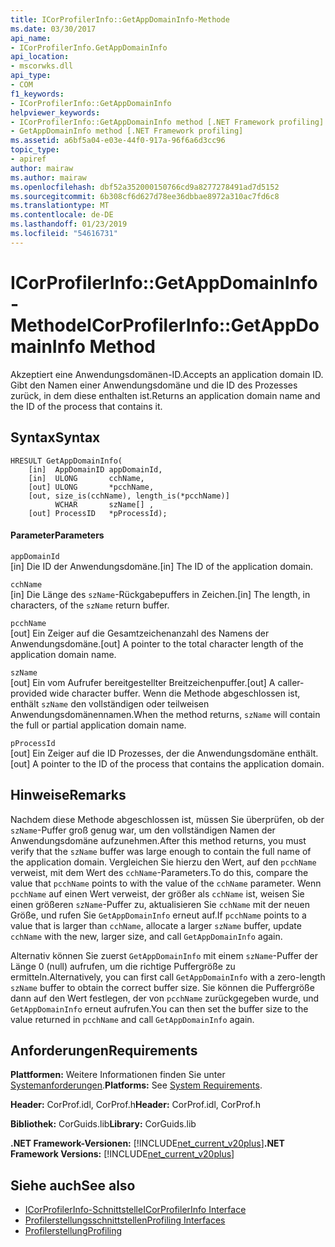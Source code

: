 ```yaml
---
title: ICorProfilerInfo::GetAppDomainInfo-Methode
ms.date: 03/30/2017
api_name:
- ICorProfilerInfo.GetAppDomainInfo
api_location:
- mscorwks.dll
api_type:
- COM
f1_keywords:
- ICorProfilerInfo::GetAppDomainInfo
helpviewer_keywords:
- ICorProfilerInfo::GetAppDomainInfo method [.NET Framework profiling]
- GetAppDomainInfo method [.NET Framework profiling]
ms.assetid: a6bf5a04-e03e-44f0-917a-96f6a6d3cc96
topic_type:
- apiref
author: mairaw
ms.author: mairaw
ms.openlocfilehash: dbf52a352000150766cd9a8277278491ad7d5152
ms.sourcegitcommit: 6b308cf6d627d78ee36dbbae8972a310ac7fd6c8
ms.translationtype: MT
ms.contentlocale: de-DE
ms.lasthandoff: 01/23/2019
ms.locfileid: "54616731"
---
```

# <a name="icorprofilerinfogetappdomaininfo-method"></a><span data-ttu-id="5b21b-102">ICorProfilerInfo::GetAppDomainInfo-Methode</span><span class="sxs-lookup"><span data-stu-id="5b21b-102">ICorProfilerInfo::GetAppDomainInfo Method</span></span>
<span data-ttu-id="5b21b-103">Akzeptiert eine Anwendungsdomänen-ID.</span><span class="sxs-lookup"><span data-stu-id="5b21b-103">Accepts an application domain ID.</span></span> <span data-ttu-id="5b21b-104">Gibt den Namen einer Anwendungsdomäne und die ID des Prozesses zurück, in dem diese enthalten ist.</span><span class="sxs-lookup"><span data-stu-id="5b21b-104">Returns an application domain name and the ID of the process that contains it.</span></span>  
  
## <a name="syntax"></a><span data-ttu-id="5b21b-105">Syntax</span><span class="sxs-lookup"><span data-stu-id="5b21b-105">Syntax</span></span>  
  
```  
HRESULT GetAppDomainInfo(  
    [in]  AppDomainID appDomainId,  
    [in]  ULONG       cchName,  
    [out] ULONG       *pcchName,  
    [out, size_is(cchName), length_is(*pcchName)]  
          WCHAR       szName[] ,  
    [out] ProcessID   *pProcessId);  
```  
  
#### <a name="parameters"></a><span data-ttu-id="5b21b-106">Parameter</span><span class="sxs-lookup"><span data-stu-id="5b21b-106">Parameters</span></span>  
 `appDomainId`  
 <span data-ttu-id="5b21b-107">[in] Die ID der Anwendungsdomäne.</span><span class="sxs-lookup"><span data-stu-id="5b21b-107">[in] The ID of the application domain.</span></span>  
  
 `cchName`  
 <span data-ttu-id="5b21b-108">[in] Die Länge des `szName`-Rückgabepuffers in Zeichen.</span><span class="sxs-lookup"><span data-stu-id="5b21b-108">[in] The length, in characters, of the `szName` return buffer.</span></span>  
  
 `pcchName`  
 <span data-ttu-id="5b21b-109">[out] Ein Zeiger auf die Gesamtzeichenanzahl des Namens der Anwendungsdomäne.</span><span class="sxs-lookup"><span data-stu-id="5b21b-109">[out] A pointer to the total character length of the application domain name.</span></span>  
  
 `szName`  
 <span data-ttu-id="5b21b-110">[out] Ein vom Aufrufer bereitgestellter Breitzeichenpuffer.</span><span class="sxs-lookup"><span data-stu-id="5b21b-110">[out] A caller-provided wide character buffer.</span></span> <span data-ttu-id="5b21b-111">Wenn die Methode abgeschlossen ist, enthält `szName` den vollständigen oder teilweisen Anwendungsdomänennamen.</span><span class="sxs-lookup"><span data-stu-id="5b21b-111">When the method returns, `szName` will contain the full or partial application domain name.</span></span>  
  
 `pProcessId`  
 <span data-ttu-id="5b21b-112">[out] Ein Zeiger auf die ID Prozesses, der die Anwendungsdomäne enthält.</span><span class="sxs-lookup"><span data-stu-id="5b21b-112">[out] A pointer to the ID of the process that contains the application domain.</span></span>  
  
## <a name="remarks"></a><span data-ttu-id="5b21b-113">Hinweise</span><span class="sxs-lookup"><span data-stu-id="5b21b-113">Remarks</span></span>  
 <span data-ttu-id="5b21b-114">Nachdem diese Methode abgeschlossen ist, müssen Sie überprüfen, ob der `szName`-Puffer groß genug war, um den vollständigen Namen der Anwendungsdomäne aufzunehmen.</span><span class="sxs-lookup"><span data-stu-id="5b21b-114">After this method returns, you must verify that the `szName` buffer was large enough to contain the full name of the application domain.</span></span> <span data-ttu-id="5b21b-115">Vergleichen Sie hierzu den Wert, auf den `pcchName` verweist, mit dem Wert des `cchName`-Parameters.</span><span class="sxs-lookup"><span data-stu-id="5b21b-115">To do this, compare the value that `pcchName` points to with the value of the `cchName` parameter.</span></span> <span data-ttu-id="5b21b-116">Wenn `pcchName` auf einen Wert verweist, der größer als `cchName` ist, weisen Sie einen größeren `szName`-Puffer zu, aktualisieren Sie `cchName` mit der neuen Größe, und rufen Sie `GetAppDomainInfo` erneut auf.</span><span class="sxs-lookup"><span data-stu-id="5b21b-116">If `pcchName` points to a value that is larger than `cchName`, allocate a larger `szName` buffer, update `cchName` with the new, larger size, and call `GetAppDomainInfo` again.</span></span>  
  
 <span data-ttu-id="5b21b-117">Alternativ können Sie zuerst `GetAppDomainInfo` mit einem `szName`-Puffer der Länge 0 (null) aufrufen, um die richtige Puffergröße zu ermitteln.</span><span class="sxs-lookup"><span data-stu-id="5b21b-117">Alternatively, you can first call `GetAppDomainInfo` with a zero-length `szName` buffer to obtain the correct buffer size.</span></span> <span data-ttu-id="5b21b-118">Sie können die Puffergröße dann auf den Wert festlegen, der von `pcchName` zurückgegeben wurde, und `GetAppDomainInfo` erneut aufrufen.</span><span class="sxs-lookup"><span data-stu-id="5b21b-118">You can then set the buffer size to the value returned in `pcchName` and call `GetAppDomainInfo` again.</span></span>  
  
## <a name="requirements"></a><span data-ttu-id="5b21b-119">Anforderungen</span><span class="sxs-lookup"><span data-stu-id="5b21b-119">Requirements</span></span>  
 <span data-ttu-id="5b21b-120">**Plattformen:** Weitere Informationen finden Sie unter [Systemanforderungen](../../../../docs/framework/get-started/system-requirements.md).</span><span class="sxs-lookup"><span data-stu-id="5b21b-120">**Platforms:** See [System Requirements](../../../../docs/framework/get-started/system-requirements.md).</span></span>  
  
 <span data-ttu-id="5b21b-121">**Header:** CorProf.idl, CorProf.h</span><span class="sxs-lookup"><span data-stu-id="5b21b-121">**Header:** CorProf.idl, CorProf.h</span></span>  
  
 <span data-ttu-id="5b21b-122">**Bibliothek:** CorGuids.lib</span><span class="sxs-lookup"><span data-stu-id="5b21b-122">**Library:** CorGuids.lib</span></span>  
  
 <span data-ttu-id="5b21b-123">**.NET Framework-Versionen:** [!INCLUDE[net_current_v20plus](../../../../includes/net-current-v20plus-md.md)]</span><span class="sxs-lookup"><span data-stu-id="5b21b-123">**.NET Framework Versions:** [!INCLUDE[net_current_v20plus](../../../../includes/net-current-v20plus-md.md)]</span></span>  
  
## <a name="see-also"></a><span data-ttu-id="5b21b-124">Siehe auch</span><span class="sxs-lookup"><span data-stu-id="5b21b-124">See also</span></span>
- [<span data-ttu-id="5b21b-125">ICorProfilerInfo-Schnittstelle</span><span class="sxs-lookup"><span data-stu-id="5b21b-125">ICorProfilerInfo Interface</span></span>](../../../../docs/framework/unmanaged-api/profiling/icorprofilerinfo-interface.md)
- [<span data-ttu-id="5b21b-126">Profilerstellungsschnittstellen</span><span class="sxs-lookup"><span data-stu-id="5b21b-126">Profiling Interfaces</span></span>](../../../../docs/framework/unmanaged-api/profiling/profiling-interfaces.md)
- [<span data-ttu-id="5b21b-127">Profilerstellung</span><span class="sxs-lookup"><span data-stu-id="5b21b-127">Profiling</span></span>](../../../../docs/framework/unmanaged-api/profiling/index.md)
